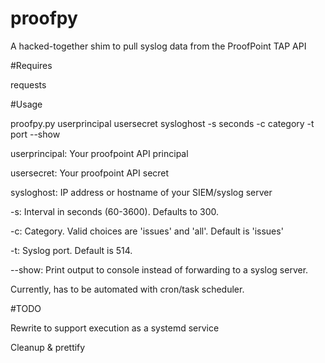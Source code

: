 # proofpy

A hacked-together shim to pull syslog data from the ProofPoint TAP API

#Requires

requests

#Usage

proofpy.py userprincipal usersecret sysloghost -s seconds -c category -t port --show

userprincipal: Your proofpoint API principal

usersecret: Your proofpoint API secret

sysloghost: IP address or hostname of your SIEM/syslog server

-s: Interval in seconds (60-3600). Defaults to 300.

-c: Category. Valid choices are 'issues' and 'all'. Default is 'issues'

-t: Syslog port. Default is 514.

--show: Print output to console instead of forwarding to a syslog server.

Currently, has to be automated with cron/task scheduler. 

#TODO

Rewrite to support execution as a systemd service

Cleanup & prettify
